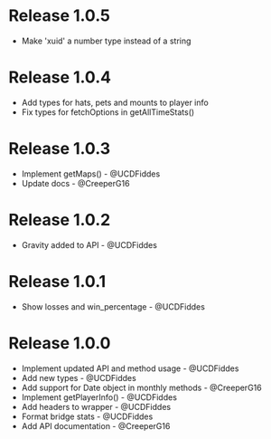 # Release 1.0.5

-   Make 'xuid' a number type instead of a string

# Release 1.0.4

-   Add types for hats, pets and mounts to player info
-   Fix types for fetchOptions in getAllTimeStats()

# Release 1.0.3

-   Implement getMaps() - @UCDFiddes
-   Update docs - @CreeperG16

# Release 1.0.2

-   Gravity added to API - @UCDFiddes

# Release 1.0.1

-   Show losses and win_percentage - @UCDFiddes

# Release 1.0.0

-   Implement updated API and method usage - @UCDFiddes
-   Add new types - @UCDFiddes
-   Add support for Date object in monthly methods - @CreeperG16
-   Implement getPlayerInfo() - @UCDFiddes
-   Add headers to wrapper - @UCDFiddes
-   Format bridge stats - @UCDFiddes
-   Add API documentation - @CreeperG16
